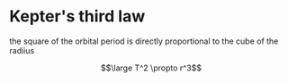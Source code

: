 # Kepter's third law

the square of the orbital period is directly proportional to the cube of the radiius

$$\large T^2 \propto r^3$$